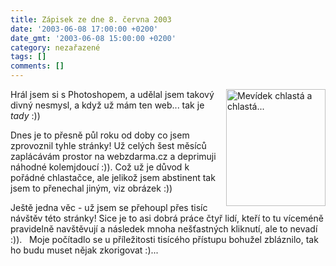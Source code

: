 ```yaml
---
title: Zápisek ze dne 8. června 2003
date: '2003-06-08 17:00:00 +0200'
date_gmt: '2003-06-08 15:00:00 +0200'
category: nezařazené
tags: []
comments: []
---
```

<p><img src="/assets/migrated/old-images/chlasta.jpg" width="159" height="187" alt="Mevídek chlastá a chlastá..."
align="right">Hrál jsem si s Photoshopem, a udělal jsem takový divný nesmysl, a když
už mám ten web... tak je <i title="tady býval odkaz na soubor 'world.htm'">tady</i> :))</p>
<p>Dnes je to přesně půl roku od doby co jsem zprovoznil tyhle stránky! Už celých
šest měsíců zaplácávám prostor na webzdarma.cz a deprimuji náhodné kolemjdoucí
:)). Což už je důvod k pořádné chlastačce, ale jelikož jsem abstinent tak jsem to
přenechal jiným, viz obrázek :))</p>
<p>Ještě jedna věc - už jsem se přehoupl přes tisíc návštěv této stránky! Sice
je to asi dobrá práce čtyř lidí, kteří to tu víceméně pravidelně navštěvují
a následek mnoha nešťastných kliknutí, ale to nevadí :)). &nbsp; Moje počítadlo se
u příležitosti tisícého přístupu bohužel zbláznilo, tak ho budu muset nějak
zkorigovat :)...</p>
